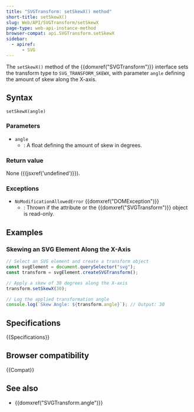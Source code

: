 ```yaml
---
title: "SVGTransform: setSkewX() method"
short-title: setSkewX()
slug: Web/API/SVGTransform/setSkewX
page-type: web-api-instance-method
browser-compat: api.SVGTransform.setSkewX
sidebar:
  - apiref:
      - SVG
---
```


The `setSkewX()` method of the {{domxref("SVGTransform")}} interface sets the transform type to `SVG_TRANSFORM_SKEWX`, with parameter `angle` defining the amount of skew along the X-axis.

## Syntax

```js-nolint
setSkewX(angle)
```

### Parameters

- `angle`
  - : A float defining the amount of skew in degrees.

### Return value

None ({{jsxref('undefined')}}).

### Exceptions

- `NoModificationAllowedError` {{domxref("DOMException")}}
  - : Thrown if the attribute or the {{domxref("SVGTransform")}} object is read-only.

## Examples

### Skewing an SVG Element Along the X-Axis

```js
// Select an SVG element and create a transform object
const svgElement = document.querySelector("svg");
const transform = svgElement.createSVGTransform();

// Apply a skew of 30 degrees along the X-axis
transform.setSkewX(30);

// Log the applied transformation angle
console.log(`Skew Angle: ${transform.angle}`); // Output: 30
```

## Specifications

{{Specifications}}

## Browser compatibility

{{Compat}}

## See also

- {{domxref("SVGTransform.angle")}}
